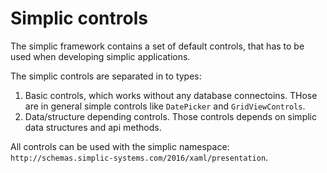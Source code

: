 # Simplic controls

The simplic framework contains a set of default controls, that has to be used when developing simplic applications.

The simplic controls are separated in to types:

1. Basic controls, which works without any database connectoins. THose are in general simple controls like `DatePicker` and `GridViewControls`.
2. Data/structure depending controls. Those controls depends on simplic data structures and api methods.

All controls can be used with the simplic namespace: `http://schemas.simplic-systems.com/2016/xaml/presentation`.